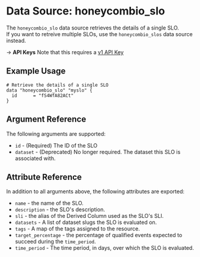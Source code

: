 # Data Source: honeycombio_slo

The `honeycombio_slo` data source retrieves the details of a single SLO.  
If you want to retreive multiple SLOs, use the `honeycombio_slos` data source instead.

-> **API Keys** Note that this requires a [v1 API Key](https://registry.terraform.io/providers/honeycombio/honeycombio/latest/docs#v1-apis)

## Example Usage

```hcl
# Retrieve the details of a single SLO
data "honeycombio_slo" "myslo" {
  id      = "fS4WfA82ACt"
}
```

## Argument Reference

The following arguments are supported:

* `id` - (Required) The ID of the SLO
* `dataset` - (Deprecated) No longer required. The dataset this SLO is associated with.

## Attribute Reference

In addition to all arguments above, the following attributes are exported:

* `name` - the name of the SLO.
* `description` - the SLO's description.
* `sli` - the alias of the Derived Column used as the SLO's SLI.
* `datasets` - A list of dataset slugs the SLO is evaluated on.
* `tags` - A map of the tags assigned to the resource.
* `target_percentage` - the percentage of qualified events expected to succeed during the `time_period`.
* `time_period` - The time period, in days, over which the SLO is evaluated.

